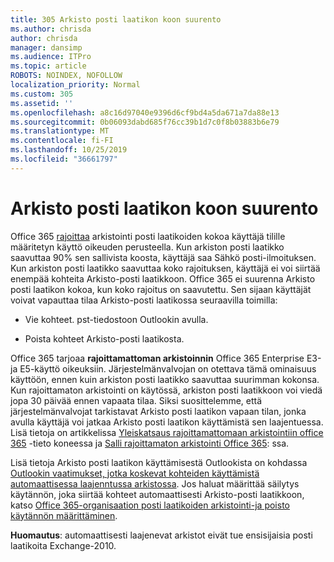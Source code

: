 ```yaml
---
title: 305 Arkisto posti laatikon koon suurento
ms.author: chrisda
author: chrisda
manager: dansimp
ms.audience: ITPro
ms.topic: article
ROBOTS: NOINDEX, NOFOLLOW
localization_priority: Normal
ms.custom: 305
ms.assetid: ''
ms.openlocfilehash: a8c16d97040e9396d6cf9bd4a5da671a7da88e13
ms.sourcegitcommit: 0b06093dabd685f76cc39b1d7c0f8b03883b6e79
ms.translationtype: MT
ms.contentlocale: fi-FI
ms.lasthandoff: 10/25/2019
ms.locfileid: "36661797"
---
```

# <a name="increase-the-archive-mailbox-size"></a>Arkisto posti laatikon koon suurento

Office 365 [rajoittaa](https://docs.microsoft.com/office365/servicedescriptions/exchange-online-service-description/exchange-online-limits#mailbox-storage-limits) arkistointi posti laatikoiden kokoa käyttäjä tilille määritetyn käyttö oikeuden perusteella. Kun arkiston posti laatikko saavuttaa 90% sen sallivista koosta, käyttäjä saa Sähkö posti-ilmoituksen. Kun arkiston posti laatikko saavuttaa koko rajoituksen, käyttäjä ei voi siirtää enempää kohteita Arkisto-posti laatikkoon. Office 365 ei suurenna Arkisto posti laatikon kokoa, kun koko rajoitus on saavutettu. Sen sijaan käyttäjät voivat vapauttaa tilaa Arkisto-posti laatikossa seuraavilla toimilla:

- Vie kohteet. pst-tiedostoon Outlookin avulla.

- Poista kohteet Arkisto-posti laatikosta.

Office 365 tarjoaa **rajoittamattoman arkistoinnin** Office 365 Enterprise E3-ja E5-käyttö oikeuksiin. Järjestelmänvalvojan on otettava tämä ominaisuus käyttöön, ennen kuin arkiston posti laatikko saavuttaa suurimman kokonsa. Kun rajoittamaton arkistointi on käytössä, arkiston posti laatikkoon voi viedä jopa 30 päivää ennen vapaata tilaa. Siksi suosittelemme, että järjestelmänvalvojat tarkistavat Arkisto posti laatikon vapaan tilan, jonka avulla käyttäjä voi jatkaa Arkisto posti laatikon käyttämistä sen laajentuessa. Lisä tietoja on artikkelissa [Yleiskatsaus rajoittamattomaan arkistointiin office 365](https://docs.microsoft.com/office365/securitycompliance/unlimited-archiving) -tieto koneessa ja [Salli rajoittamaton arkistointi Office 365](https://docs.microsoft.com/office365/securitycompliance/enable-unlimited-archiving): ssa.

Lisä tietoja Arkisto posti laatikon käyttämisestä Outlookista on kohdassa [Outlookin vaatimukset, jotka koskevat kohteiden käyttämistä automaattisessa laajenntussa arkistossa](https://docs.microsoft.com/office365/securitycompliance/unlimited-archiving#outlook-requirements-for-accessing-items-in-an-auto-expanded-archive). Jos haluat määrittää säilytys käytännön, joka siirtää kohteet automaattisesti Arkisto-posti laatikkoon, katso [Office 365-organisaation posti laatikoiden arkistointi-ja poisto käytännön määrittäminen](https://docs.microsoft.com/office365/securitycompliance/set-up-an-archive-and-deletion-policy-for-mailboxes).

**Huomautus**: automaattisesti laajenevat arkistot eivät tue ensisijaisia posti laatikoita Exchange-2010.
